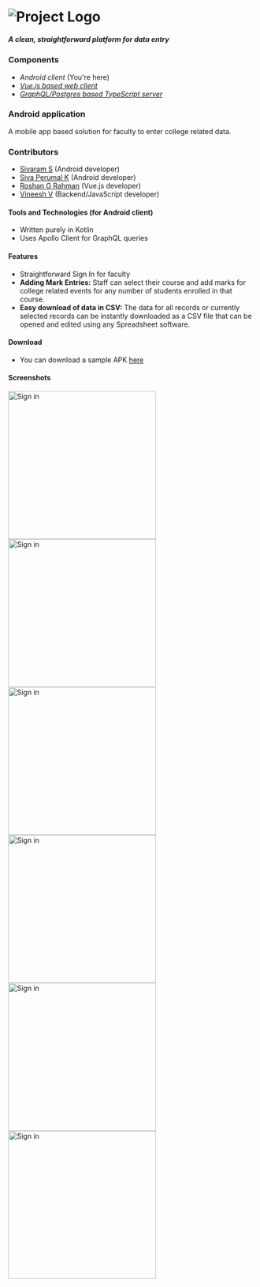 
# ![Project Logo](https://github.com/ThalapathySiva/LeadershipBoard/raw/master/assets/logo.png)
##### _A clean, straightforward platform for data entry_
###
### Components
- *Android client* (You're here)
- [*Vue.js based web client*](https://github.com/roshanrahman/vue-leadership)
- [*GraphQL/Postgres based TypeScript server*](https://github.com/vineeshvk/Leadership-Board-Backend)
### Android application
A mobile app based solution for faculty to enter college related data.

### Contributors
- [Sivaram S](https://www.github.com/ThalapathySiva) (Android developer)
- [Siva Perumal K](https://www.github.com/sivaperumal644) (Android developer)
- [Roshan G Rahman](https://www.github.com/roshanrahman) (Vue.js developer)
- [Vineesh V](https://www.github.com/vineeshvk) (Backend/JavaScript developer)

#### Tools and Technologies (for Android client)
- Written purely in Kotlin
- Uses Apollo Client for GraphQL queries

#### Features
- Straightforward Sign In for faculty
- **Adding Mark Entries:** Staff can select their course and add marks for college related events for any number of students enrolled in that course.
- **Easy download of data in CSV:** The data for all records or currently selected records can be instantly downloaded as a CSV file that can be opened and edited using any Spreadsheet software.

#### Download
- You can download a sample APK [here](https://drive.google.com/open?id=161uw2XTEcpq-U7fF33_ke8jkZjbL4UaP)

#### Screenshots
<img src="https://github.com/ThalapathySiva/LeadershipBoard/raw/master/assets/sign.png" alt="Sign in" width="300">
<img src="https://github.com/ThalapathySiva/LeadershipBoard/raw/master/assets/dashboard.png" alt="Sign in" width="300">
<img src="https://github.com/ThalapathySiva/LeadershipBoard/raw/master/assets/new.png" alt="Sign in" width="300">
<img src="https://github.com/ThalapathySiva/LeadershipBoard/raw/master/assets/mark.png" alt="Sign in" width="300">
<img src="https://github.com/ThalapathySiva/LeadershipBoard/raw/master/assets/view.png" alt="Sign in" width="300">
<img src="https://github.com/ThalapathySiva/LeadershipBoard/raw/master/assets/download.png" alt="Sign in" width="300">

